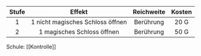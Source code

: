 | **Stufe** |            **Effekt**            | **Reichweite** | **Kosten** |
| :-------: | :------------------------------: | :------------: | :--------: |
|     1     | 1 nicht magisches Schloss öffnen |   Berührung    |    20 G    |
|     2     |    1 magisches Schloss öffnen    |   Berührung    |    50 G    |

Schule: [[Kontrolle]]